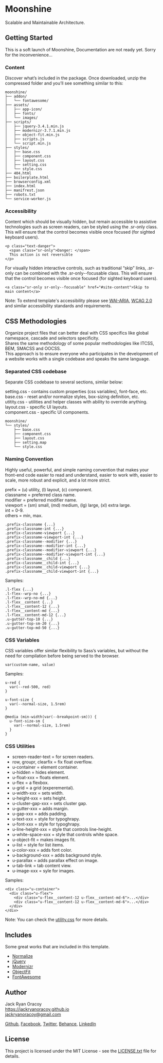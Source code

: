 # Moonshine
  
Scalable and Maintainable Architecture.
  
  
## Getting Started  

This is a soft launch of Moonshine, Documentation are not ready yet. Sorry for the inconvenience...

### Content  
  
Discover what’s included in the package. Once downloaded, unzip the compressed folder and you’ll see something similar to this:  
  
```
moonshine/
├── addon/
│   └── fontawesome/
├── assets/
│   ├── app-icon/
│   ├── fonts/
│   └── images/
├── scripts/
│   ├── jquery-3.4.1.min.js
│   ├── modernizr-3.7.1.min.js
│   ├── object-fit.min.js
│   ├── scripts.js
│   └── script.min.js
├── styles/
│   ├── base.css
│   ├── component.css
│   ├── layout.css
│   ├── setting.css
│   └── style.css
├── 404.html
├── boilerplate.html
├── browserconfig.xml
├── index.html
├── manifrest.json
├── robots.txt
└── service-worker.js
```
  
### Accessibility  
  
Content which should be visually hidden,
but remain accessible to assistive technologies such as screen readers, can be styled using the .sr-only class.
This will ensure that the control becomes visible once focused (for sighted keyboard users).  
  
```
<p class="text-danger">
  <span class="sr-only">Danger: </span>
  This action is not reversible
</p>
```
  
For visually hidden interactive controls, such as traditional “skip” links, .sr-only can be combined with the .sr-only--focusable class. This will ensure that the control becomes visible once focused (for sighted keyboard users).  
  
```
<a class="sr-only sr-only--focusable" href="#site-content">Skip to main content</a>
```
  
Note: To extend template's accessibility please see [WAI-ARIA](https://www.w3.org/WAI/standards-guidelines/aria/), [WCAG 2.0](https://www.w3.org/TR/WCAG20/) and similar accessibility standards and requirements.  
  
## CSS Methodologies  
  
Organize project files that can better deal with CSS specifics like global namespace, cascade and selectors specificity.  
Shares the same methodology of some popular methodologies like ITCSS, BEM, SMACSS and OOCSS.  
This approach is to ensure everyone who participates in the development of a website works with a single codebase and speaks the same language.  
  
### Separated CSS codebase  
  
Separate CSS codebase to several sections, similar below:  
  
setting.css - contains custom properties (css variables), font-face, etc.  
base.css - reset and/or normalize styles, box-sizing definition, etc.  
utitity.css - utilities and helper classes with ability to override anything.  
layout.css - specific UI layouts.  
component.css - specific UI components.  
  
```
moonshine/
└── styles/
    ├── base.css
    ├── component.css
    ├── layout.css
    ├── setting.map
    └── style.css
```  
  
### Naming Convention 
  
Highly useful, powerful, and simple naming convention that makes your front-end code easier to read and understand, easier to work with, easier to scale, more robust and explicit, and a lot more strict.  
  
prefix    = (u) utility, (l) layout, (c) component.  
classname = preferred class name.  
modifier  = preferred modifier name.  
viewport  = (sm) small, (md) medium, (lg) large, (xl) extra large.  
int       = 0-9.  
others    = min, max.  
  
```
.prefix-classname {...}
.prefix-classname-int {...}
.prefix-classname-viewport {...}
.prefix-classname-viewport-int {...}
.prefix-classname--modifier {...}
.prefix-classname--modifier-int {...}
.prefix-classname--modifier-viewport {...}
.prefix-classname--modifier-viewport-int {...}
.prefix-classname__child {...}
.prefix-classname__child-int {...}
.prefix-classname__child-viewport {...}
.prefix-classname__child-viewport-int {...}
```  
  
Samples:  
  
```
.l-flex {...}
.l-flex--wrp-no {...}
.l-flex--wrp-no-md {...}
.l-flex__content {...}
.l-flex__content-12 {...}
.l-flex__content-md {...}
.l-flex__content-md-12 {...}
.u-gutter-top-10 {...}
.u-gutter-top-sm-20 {...}
.u-gutter-top-md-50 {...} 
```
  
### CSS Variables  
  
CSS variables offer similar flexibility to Sass’s variables, but without the need for compilation before being served to the browser.  

```
var(custom-name, value)
```

Samples:  
  
```
u-red {  
  var(--red-500, red)
}  

u-font-size {  
  var(--normal-size, 1.5rem)  
}

@media (min-width(var(--breakpoint-sm))) {  
  u-font-size-sm {  
    var(--normal-size, 1.5rem)  
  }
}
```  
  
### CSS Utilities  
  
* screen-reader-text = for screen readers.  
* row, groupr, clearfix = fix float overflow.  
* u-container = element container.  
* u-hidden = hides element.  
* u-float-xxx = floats element.  
* u-flex = a flexbox.  
* u-grid = a grid (experemental).  
* u-width-xxx = sets width.
* u-height-xxx = sets height.
* u-cluster-gap-xxx = sets cluster gap.
* u-gutter-xxx = adds margin.    
* u-gap-xxx = adds padding.  
* u-text-xxx = style for typoghrapy.  
* u-font-xxx = style for typoghrapy.  
* u-line-height-xxx = style that controls line-height.  
* u-white-space-xxx = style that controls white space.
* u-object-fit = makes images fit.  
* u-list = style for list items.
* u-color-xxx = adds font color.
* u-background-xxx = adds background style.  
* u-parallax = adds parallax effect on image.
* u-tab-link = tab content view.  
* u-image-xxx = syle for images.  
  
Samples:  
  
```
<div class="u-container">
  <div class="u-flex">
    <div class="u-flex__content-12 u-flex__content-md-6">...</div>
    <div class="u-flex__content-12 u-flex__content-md-6">...</div>
  </div>
</div>
```
  
Note: You can check the [utility.css](styles/utility.css) for more details.  
  
  
## Includes  
  
Some great works that are included in this template.  
   
* [Normalize](https://necolas.github.io/normalize.css/)  
* [jQuery](https://jquery.com/)  
* [Modernizr](https://modernizr.com/)  
* [ObjectFit](https://github.com/fregante/object-fit-images/)  
* [FontAwesome](https://fontawesome.com/)  
    
  
## Author  
  
Jack Ryan Oracoy  
https://jackryanoracoy.github.io  
jackryanoracoy@gmail.com  
  
[Github](https://github.com/jackryanoracoy), 
[Facebook](https://facebook.com/JackRyanOracoy), 
[Twitter](https://twitter.com/JackRyanOracoy), 
[Behance](https://www.behance.net/jackryanor7dac), 
[LinkedIn](https://www.linkedin.com/in/jackryanoracoy)  
  
  
## License  
  
This project is licensed under the MIT License - see the [LICENSE.txt](LICENSE.txt) file for details.  
